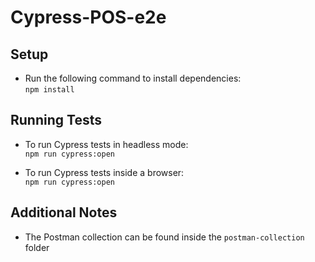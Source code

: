 # Cypress-POS-e2e

## Setup

- Run the following command to install dependencies:  
``npm install``


## Running Tests

- To run Cypress tests in headless mode:  
``npm run cypress:open``

- To run Cypress tests inside a browser:  
``npm run cypress:open``

## Additional Notes

- The Postman collection can be found inside the `postman-collection` folder 